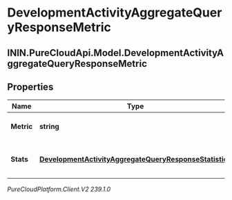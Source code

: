# DevelopmentActivityAggregateQueryResponseMetric

## ININ.PureCloudApi.Model.DevelopmentActivityAggregateQueryResponseMetric

## Properties

|Name | Type | Description | Notes|
|------------ | ------------- | ------------- | -------------|
| **Metric** | **string** | The metric this applies to | [optional] |
| **Stats** | [**DevelopmentActivityAggregateQueryResponseStatistics**](DevelopmentActivityAggregateQueryResponseStatistics) | The aggregated values for this metric | [optional] |



_PureCloudPlatform.Client.V2 239.1.0_
